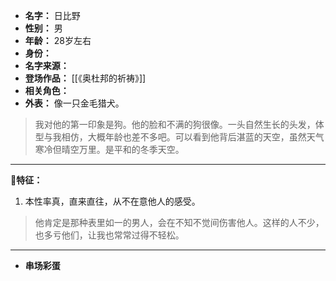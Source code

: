 
- **名字：** 日比野
- **性别：** 男
- **年龄：** 28岁左右
- **身份：** 
- **名字来源：** 
- **登场作品：**  [[《奥杜邦的祈祷》]]
- **相关角色：** 
- **外表：** 像一只金毛猎犬。

> 我对他的第一印象是狗。他的脸和不满的狗很像。一头自然生长的头发，体型与我相仿，大概年龄也差不多吧。可以看到他背后湛蓝的天空，虽然天气寒冷但晴空万里。是平和的冬季天空。

---

**🐶特征：** 

1. 本性率真，直来直往，从不在意他人的感受。

> 他肯定是那种表里如一的男人，会在不知不觉间伤害他人。这样的人不少，也多亏他们，让我也常常过得不轻松。

---

- **串场彩蛋** 
